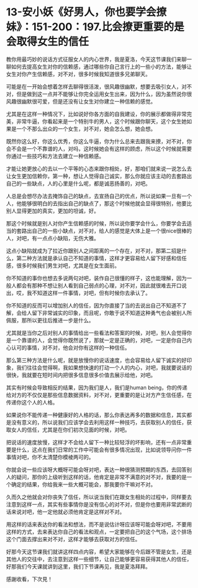 # 13-安小妖《好男人，你也要学会撩妹》：151-200：197.比会撩更重要的是会取得女生的信任

教你用最巧妙的说话方式征服女人的内心世界，我是夏洛，今天这节课我们来聊一聊如何去提高女生对你的信赖感，通过哪些你自己言行上的一些小的方法，能够让女生对你产生信赖感，对不对，很多时候我知道很多兄弟聊天。

可能是在一开始会想着怎样去聊得很活泼，很风趣很幽默，想要去吸引女人，对不对，但是做到这一点并不能够让你完全运用女生出来，因为什么，因为虽然说你很风趣很幽默很可爱，但是还没有让女生对你建立一种信赖的感觉。

尤其是在这样一种情况下，比如说好你各方面的自我建设，你的展示都做得非常完美，非常牛逼，你看起来是一个特别牛的男人，这个时候跟你聊天，这个女生她如果是一个不那么出众的一个女生，对不对，她会怎么想，她会想。

既然你这么好，你这么优秀，你这么牛逼，你为什么总来去跟我来撩，对不对，你会不会是一个不靠谱的人，对吗，这时候她会有这样的顾虑，所以这个时候就需要你通过一些技巧和方法去建立一种信赖感。

才能让她更放心的去以一个平等的心态来跟你相处，好，那咱们就来说一说怎么去让女生更加信赖你，第一种，想让人觉得自己诚实，那么你就应该主动的去套路出自己的一些缺点，人的心里是什么呢，都是诚恶扬善的，对吧。

人总是会想尽办法去掩饰自己的缺点，去宣扬自己的优点，所以说如果一旦有一个人，他能够很明白的去指出自己的缺点了，那这个时候他就会显得很特别，他要比别人显得更加的真实，更加的坦诚，好。

那这个时候就是别人对你产生信赖感的时候，所以说你要学会什么，你要学会去适当的套路出自己的一些小缺点，对不对，给人的感觉是大体上是一个很nice很棒的人，对吧，有一点点小缺陷，无伤大雅。

这点小缺陷就成为了拉近你跟别人之间距离的一个存在，对不对，那第二招是什么，第二种方法就是承认自己不知道的事情，这样才更容易给人留下好感和信任感，很多时候我们男生对吧，尤其是在女生面前。

你不知道的事你也想去多说两句对吧，装作自己很懂的样子，这也能理解，因为一般人都会有那种不想让别人看到自己弱点的心理，对不对，因此就很难去开口说出，哎，我不知道这样一件事情，对吧，但有时候你去承认了。

你不知道的反而可以增加别人的信任，因为你直接了当的去说出自己不知道不了解，会给人留下非常诚实的印象，而且呢，你敢于说不知道这种勇气也会被别人所佩服，那所以更往后推进一步是什么。

尤其就是当你之后对别人的事情给出一些看法和答案的时候，对吧，别人会觉得你是一个靠谱的人，会觉得你既然说了，那就一定是正确的，对吧，一定是你自己内心认可的事情，对不对，他会对你有这样的一种信任。

那么第三种方法是什么呢，就是放慢你的说话速度，也会容易给人留下诚实的好印象，我们往往会觉得啊，我如果想快速的打动一个人的内心，对吧，我就要说话的很快，我就要在短时间内把很多信息很多价值去展示给他，对吧。

其实有时候会导致相反的结果，因为我们是人，我们是human being，你的传递给对方的不仅仅是那些信息数据资料，对不对，更重要的是让对方产生信任感，在传递你这个人的人格。

如果说你不能传递一种健康好的人格的话，那么你表达再多的数据和信息，其实都是没有意义的，所以说我们应该学会去利用这样一种技巧，去获取别人的信任，获取女人的信任，尤其是在你们初次见面的时候，对吧。

把说话的速度放慢，这样才不会给人留下一种比较轻浮的坏影响，还有一点非常重要是什么，这点在我们日常的工作中可能会有很多情况出现，比如说领导问你一件事情对吧，你不太清楚你模棱两可的。

你就会说一些应该呀大概呀可能会呀对吧，表达一种很猜测预期的东西，去回答别人的疑问，那你的上级听到这样的话，他肯定是非常不满意的对不对，我要的是一个确定的结果，你给我来一些大概可能会，那我要你干嘛对不对。

久而久之他就会对你丧失了信任，所以说当我们在跟女生相处的过程中，同样要去注意到这样一点，其实有些事情你是没有信心的对不对，但是你也要用非常武断的话来说对吧，他一定他就必须他肯定是这样对不对。

用这样的话来表达你的看法和想法，而不是说估计呀应该呀可能会呀对吧，不要用这样的方式，去来表达你自己的看法和观点，一定要把自己的这个气场，这个排场这个门面去撑出来对不对，这样才能够去获取对方的信任。

好那今天这节课我们就讲这样四点内容，希望大家能够在今后跟不管是女生，还是其他人的交往中，去注意到这样一些细节，让自己能够更容易获得其他人的信任，好那我们今天课就讲到这里，我们下节课再见，我是夏洛拜拜。

感謝收看，下次見！